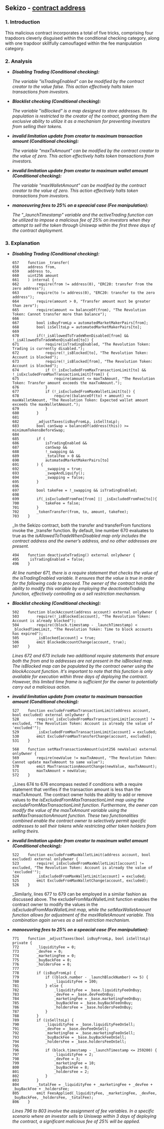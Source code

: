 ## Sekizo - [contract address](https://etherscan.io/address/0xf2680ac4b924642163bd700a8ce88e8fe29eba94#code)
### 1. Introduction
This malicious contract incorporates a total of five tricks, comprising four trapdoors cleverly disguised within the conditional checking category, along with one trapdoor skillfully camouflaged within the fee manipulation category. 

### 2. Analysis
- **_Disabling Trading (Conditional checking):_**
  
  _The variable "isTradingEnabled" can be modified by the contract creator to the value false. This action effectively halts token transactions from investors._
  
- **_Blacklist checking (Conditional checking):_**
  
  _The variable_ "_isBlocked" is a map designed to store addresses. Its population is restricted to the creator of the contract, granting them the exclusive ability to utilize it as a mechanism for preventing investors from selling their tokens._
  
- **_invalid limitation update from creator to maximum transaction amount (Conditional checking):_**
  
  _The variable "maxTxAmount" can be modified by the contract creator to the value of zero. This action effectively halts token transactions from investors._
  
- **_invalid limitation update from creator to maximum wallet amount (Conditional checking):_**
  
  _The variable "maxWalletAmount" can be modified by the contract creator to the value of zero. This action effectively halts token transactions from investors._

- **_manoeuvring fees to 25% on a speacial case (Fee manipulation):_**
  
  _The "\_launchTimestamp" variable and the activeTrading function can be utilized to impose a malicious fee of 25% on investors when they attempt to sell the token through Uniswap within the first three days of the contract deployment._

### 3. Explanation
- **_Disabling Trading (Conditional checking):_**

    ```solidity
    657    function _transfer(
    658    address from,
    659    address to,
    660    uint256 amount
    661    ) internal {
    662        require(from != address(0), "ERC20: transfer from the zero address");
    663        require(to != address(0), "ERC20: transfer to the zero address");
    664        require(amount > 0, "Transfer amount must be greater than zero");
    665        require(amount <= balanceOf(from), "The Revolution Token: Cannot transfer more than balance");
    666
    667        bool isBuyFromLp = automatedMarketMakerPairs[from];
    668        bool isSelltoLp = automatedMarketMakerPairs[to];
    669
    670        if(!_isAllowedToTradeWhenDisabled[from] && !_isAllowedToTradeWhenDisabled[to]) {
    671            require(isTradingEnabled, "The Revolution Token: Trading is currently disabled.");
    672            require(!_isBlocked[to], "The Revolution Token: Account is blocked");
    673            require(!_isBlocked[from], "The Revolution Token: Account is blocked");
    674            if (!_isExcludedFromMaxTransactionLimit[to] && !_isExcludedFromMaxTransactionLimit[from]) {
    675                require(amount <= maxTxAmount, "The Revolution Token: Transfer amount exceeds the maxTxAmount.");
    676            }
    677            if (!_isExcludedFromMaxWalletLimit[to]) {
    678                require((balanceOf(to) + amount) <= maxWalletAmount, "The Revolution Token: Expected wallet amount exceeds the maxWalletAmount.");
    679            }
    680        }
    681
    682        _adjustTaxes(isBuyFromLp, isSelltoLp);
    683        bool canSwap = balanceOf(address(this)) >= minimumTokensBeforeSwap;
    684
    685        if (
    686            isTradingEnabled &&
    687            canSwap &&
    688            !_swapping &&
    689            _totalFee > 0 &&
    690            automatedMarketMakerPairs[to]
    691        ) {
    692            _swapping = true;
    693            _swapAndLiquify();
    694            _swapping = false;
    695        }
    696
    697        bool takeFee = !_swapping && isTradingEnabled;
    698
    699        if(_isExcludedFromFee[from] || _isExcludedFromFee[to]){
    700            takeFee = false;
    701        }
    702        _tokenTransfer(from, to, amount, takeFee);
    703    }
    ```
  
  _In the Sekizo contract, both the transfer and transferFrom functions invoke the _transfer function. By default, line number 670 evaluates to true as the _isAllowedToTradeWhenDisabled map only includes the contract address and the owner’s address, and no other addresses are present._

     ```solidity
	494    function deactivateTrading() external onlyOwner {
	495    	isTradingEnabled = false;
	496    }
     ``` 

  _At line number 671, there is a require statement that checks the value of the isTradingEnabled variable. It ensures that the value is true in order for the following code to proceed. The owner of the contract holds the ability to modify this variable by employing the deactivateTrading function, effectively controlling as a sell restriction mechanism._
  
- **_Blacklist checking (Conditional checking):_**

    ```solidity
    502    function blockAccount(address account) external onlyOwner {
    503        require(!_isBlocked[account], "The Revolution Token: Account is already blocked");
    504        require((block.timestamp - _launchTimestamp) < _blockedTimeLimit, "The Revolution Token: Time to block accounts has expired");
    505        _isBlocked[account] = true;
    506        emit BlockedAccountChange(account, true);
    507    }
    ```
  
  _Lines 672 and 673 include two additional require statements that ensure both the from and to addresses are not present in the isBlocked map. The isBlocked map can be populated by the contract owner using the blockAccount function. It's important to note that this function is only available for execution within three days of deploying the contract. However, this limited time frame is sufficient for the owner to potentially carry out a malicious action._
   
  
- **_invalid limitation update from creator to maximum transaction amount (Conditional checking):_**

    ```solidity
    527    function excludeFromMaxTransactionLimit(address account, bool excluded) external onlyOwner {
    528        require(_isExcludedFromMaxTransactionLimit[account] != excluded, "The Revolution Token: Account is already the value of 'excluded'");
    529        _isExcludedFromMaxTransactionLimit[account] = excluded;
    530        emit ExcludeFromMaxTransferChange(account, excluded);
    531    }
    ```

    ```solidity
    568    function setMaxTransactionAmount(uint256 newValue) external onlyOwner {
    569        require(newValue != maxTxAmount, "The Revolution Token: Cannot update maxTxAmount to same value");
    570        emit MaxTransactionAmountChange(newValue, maxTxAmount);
    571        maxTxAmount = newValue;
    572    }    
    ```

   _Lines 674 to 676 encompass nested if conditions with a require statement that verifies if the transaction amount is less than the maxTxAmount. The contract owner holds the ability to add or remove values to the _isExcludedFromMaxTransactionLimit map using the excludeFromMaxTransactionLimit function. Furthermore, the owner can modify the value of the maxTxAmount variable using the setMaxTransactionAmount function. These two functionalities combined enable the contract owner to selectively permit specific addresses to sell their tokens while restricting other token holders from selling theirs._


- **_invalid limitation update from creator to maximum wallet amount (Conditional checking):_**

    ```solidity
    522    function excludeFromMaxWalletLimit(address account, bool excluded) external onlyOwner {
    523        require(_isExcludedFromMaxWalletLimit[account] != excluded, "The Revolution Token: Account is already the value of 'excluded'");
    524        _isExcludedFromMaxWalletLimit[account] = excluded;
    525        emit ExcludeFromMaxWalletChange(account, excluded);
    526    }
    ```

    _Similarly, lines 677 to 679 can be employed in a similar fashion as discussed above. The excludeFromMaxWalletLimit function enables the contract owner to modify the values in the _isExcludedFromMaxWalletLimit map, while the setMaxWalletAmount function allows for adjustment of the maxWalletAmount variable. This combination again serves as a sell restriction mechanism._


- **_manoeuvring fees to 25% on a speacial case (Fee manipulation):_**

    ```solidity
    771    function _adjustTaxes(bool isBuyFromLp, bool isSelltoLp) private {
    772        _liquidityFee = 0;
    773        _devFee = 0;
    774        _marketingFee = 0;
    775        _buyBackFee = 0;
    776        _holdersFee = 0;
    777
    778        if (isBuyFromLp) {
    779            if ((block.number - _launchBlockNumber) <= 5) {
    780                _liquidityFee = 100;
    781            } else {
    782                _liquidityFee = _base.liquidityFeeOnBuy;
    783                _devFee = _base.devFeeOnBuy;
    784                _marketingFee = _base.marketingFeeOnBuy;
    785                _buyBackFee = _base.buyBackFeeOnBuy;
    786                _holdersFee = _base.holdersFeeOnBuy;
    787            }
    788        }
    789        if (isSelltoLp) {
    790            _liquidityFee = _base.liquidityFeeOnSell;
    791            _devFee = _base.devFeeOnSell;
    792            _marketingFee = _base.marketingFeeOnSell;
    793            _buyBackFee = _base.buyBackFeeOnSell;
    794            _holdersFee = _base.holdersFeeOnSell;
    795
    796            if (block.timestamp - _launchTimestamp <= 259200) {
    797                _liquidityFee = 2;
    798                _devFee = 3;
    799                _marketingFee = 10;
    800                _buyBackFee = 8;
    801                _holdersFee = 2;
    802            }
    803        }
    804        _totalFee = _liquidityFee + _marketingFee + _devFee + _buyBackFee + _holdersFee;
    805        emit FeesApplied(_liquidityFee, _marketingFee, _devFee, _buyBackFee, _holdersFee, _totalFee);
    806    }
    ```

    _Lines 796 to 803 involve the assignment of fee variables. In a specific scenario where an investor sells to Uniswap within 3 days of deploying the contract, a significant malicious fee of 25% will be applied._
    
  

